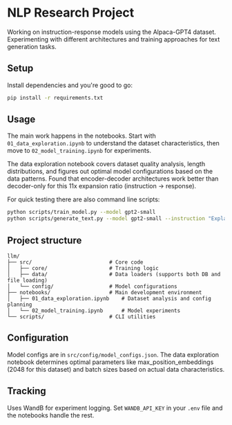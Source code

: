 # NLP Research Project

Working on instruction-response models using the Alpaca-GPT4 dataset. Experimenting with different architectures and training approaches for text generation tasks.

## Setup

Install dependencies and you're good to go:
```bash
pip install -r requirements.txt
```

## Usage

The main work happens in the notebooks. Start with `01_data_exploration.ipynb` to understand the dataset characteristics, then move to `02_model_training.ipynb` for experiments.

The data exploration notebook covers dataset quality analysis, length distributions, and figures out optimal model configurations based on the data patterns. Found that encoder-decoder architectures work better than decoder-only for this 11x expansion ratio (instruction → response).

For quick testing there are also command line scripts:
```bash
python scripts/train_model.py --model gpt2-small
python scripts/generate_text.py --model gpt2-small --instruction "Explain AI"
```

## Project structure

```
llm/
├── src/                         # Core code
│   ├── core/                    # Training logic
│   ├── data/                    # Data loaders (supports both DB and file loading)
│   └── config/                  # Model configurations
├── notebooks/                   # Main development environment
│   ├── 01_data_exploration.ipynb    # Dataset analysis and config planning
│   └── 02_model_training.ipynb      # Model experiments
└── scripts/                     # CLI utilities
```

## Configuration

Model configs are in `src/config/model_configs.json`. The data exploration notebook determines optimal parameters like max_position_embeddings (2048 for this dataset) and batch sizes based on actual data characteristics.

## Tracking

Uses WandB for experiment logging. Set `WANDB_API_KEY` in your `.env` file and the notebooks handle the rest.